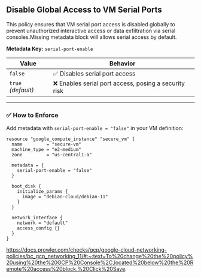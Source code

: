 ## Disable Global Access to VM Serial Ports

This policy ensures that VM serial port access is disabled globally to prevent unauthorized interactive access or data exfiltration via serial consoles.Missing metadata block will allows serial access by default.

**Metadata Key:** `serial-port-enable`

| Value     | Behavior                                                  |
|-----------|-----------------------------------------------------------|
| `false`   | ✅ Disables serial port access                             |
| `true` *(default)* | ❌ Enables serial port access, posing a security risk |

---

### ✅ How to Enforce

Add metadata with `serial-port-enable = "false"` in your VM definition:

```hcl
resource "google_compute_instance" "secure_vm" {
  name         = "secure-vm"
  machine_type = "e2-medium"
  zone         = "us-central1-a"

  metadata = {
    serial-port-enable = "false"
  }

  boot_disk {
    initialize_params {
      image = "debian-cloud/debian-11"
    }
  }

  network_interface {
    network = "default"
    access_config {}
  }
}
```

https://docs.prowler.com/checks/gcp/google-cloud-networking-policies/bc_gcp_networking_11/#:~:text=To%20change%20the%20policy%20using%20the%20GCP%20Console%2C,located%20below%20the%20Remote%20access%20block.%20Click%20Save. 
